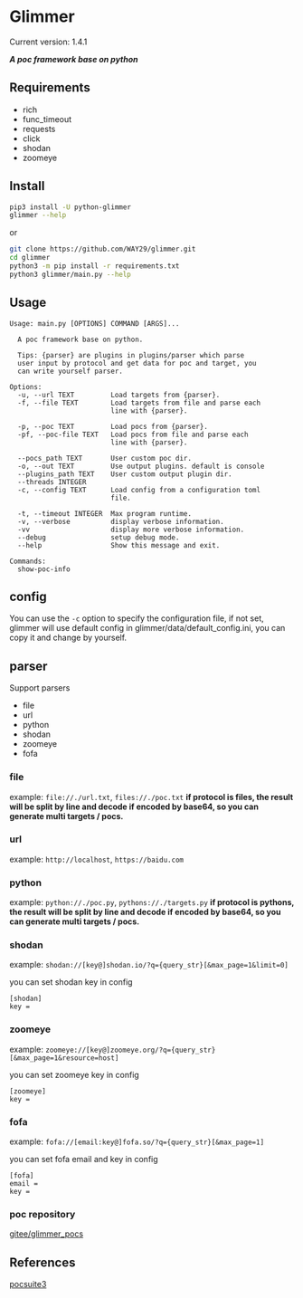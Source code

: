 # Glimmer
Current version: 1.4.1

***A poc framework base on python***

## Requirements
- rich
- func_timeout
- requests
- click
- shodan
- zoomeye

## Install
```bash
pip3 install -U python-glimmer
glimmer --help
```
or
```bash
git clone https://github.com/WAY29/glimmer.git
cd glimmer
python3 -m pip install -r requirements.txt
python3 glimmer/main.py --help
```

## Usage
```
Usage: main.py [OPTIONS] COMMAND [ARGS]...

  A poc framework base on python.

  Tips: {parser} are plugins in plugins/parser which parse
  user input by protocol and get data for poc and target, you
  can write yourself parser.

Options:
  -u, --url TEXT         Load targets from {parser}.
  -f, --file TEXT        Load targets from file and parse each
                         line with {parser}.

  -p, --poc TEXT         Load pocs from {parser}.
  -pf, --poc-file TEXT   Load pocs from file and parse each
                         line with {parser}.

  --pocs_path TEXT       User custom poc dir.
  -o, --out TEXT         Use output plugins. default is console
  --plugins_path TEXT    User custom output plugin dir.
  --threads INTEGER
  -c, --config TEXT      Load config from a configuration toml
                         file.

  -t, --timeout INTEGER  Max program runtime.
  -v, --verbose          display verbose information.
  -vv                    display more verbose information.
  --debug                setup debug mode.
  --help                 Show this message and exit.

Commands:
  show-poc-info
```

## config
You can use the `-c` option to specify the configuration file, if not set, glimmer will use default config in glimmer/data/default_config.ini, you can copy it and change by yourself.

## parser
Support parsers
- file
- url
- python
- shodan
- zoomeye
- fofa
### file
example: `file://./url.txt`, `files://./poc.txt`
**if protocol is files, the result will be split by line and decode if encoded by base64, so you can generate multi targets / pocs.**
### url
example: `http://localhost`, `https://baidu.com`
### python
example: `python://./poc.py`, `pythons://./targets.py`
**if protocol is pythons, the result will be split by line and decode if encoded by base64, so you can generate multi targets / pocs.**
### shodan
example: `shodan://[key@]shodan.io/?q={query_str}[&max_page=1&limit=0]`

you can set shodan key in config
```
[shodan]
key = 
``` 
### zoomeye
example: `zoomeye://[key@]zoomeye.org/?q={query_str}[&max_page=1&resource=host]`

you can set zoomeye key in config
```
[zoomeye]
key = 
``` 
### fofa
example: `fofa://[email:key@]fofa.so/?q={query_str}[&max_page=1]`

you can set fofa email and key in config
```
[fofa]
email = 
key = 
```

### poc repository
[gitee/glimmer_pocs](https://gitee.com/guuest/glimmer_pocs)

## References
[pocsuite3](https://github.com/knownsec/pocsuite3)